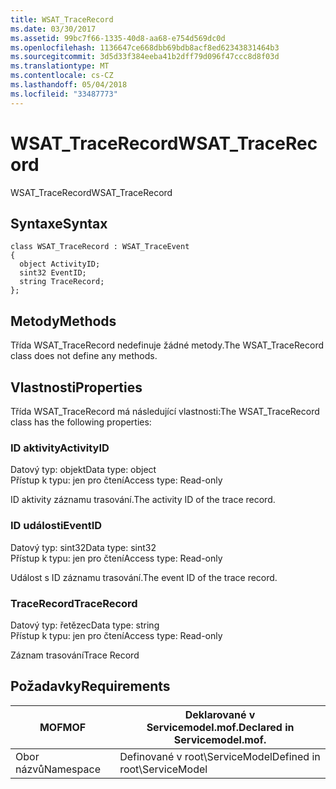 ```yaml
---
title: WSAT_TraceRecord
ms.date: 03/30/2017
ms.assetid: 99bc7f66-1335-40d8-aa68-e754d569dc0d
ms.openlocfilehash: 1136647ce668dbb69bdb8acf8ed62343831464b3
ms.sourcegitcommit: 3d5d33f384eeba41b2dff79d096f47ccc8d8f03d
ms.translationtype: MT
ms.contentlocale: cs-CZ
ms.lasthandoff: 05/04/2018
ms.locfileid: "33487773"
---
```

# <a name="wsattracerecord"></a><span data-ttu-id="cb4ac-102">WSAT_TraceRecord</span><span class="sxs-lookup"><span data-stu-id="cb4ac-102">WSAT_TraceRecord</span></span>
<span data-ttu-id="cb4ac-103">WSAT_TraceRecord</span><span class="sxs-lookup"><span data-stu-id="cb4ac-103">WSAT_TraceRecord</span></span>  
  
## <a name="syntax"></a><span data-ttu-id="cb4ac-104">Syntaxe</span><span class="sxs-lookup"><span data-stu-id="cb4ac-104">Syntax</span></span>  
  
```  
class WSAT_TraceRecord : WSAT_TraceEvent  
{  
  object ActivityID;  
  sint32 EventID;  
  string TraceRecord;  
};  
```  
  
## <a name="methods"></a><span data-ttu-id="cb4ac-105">Metody</span><span class="sxs-lookup"><span data-stu-id="cb4ac-105">Methods</span></span>  
 <span data-ttu-id="cb4ac-106">Třída WSAT_TraceRecord nedefinuje žádné metody.</span><span class="sxs-lookup"><span data-stu-id="cb4ac-106">The WSAT_TraceRecord class does not define any methods.</span></span>  
  
## <a name="properties"></a><span data-ttu-id="cb4ac-107">Vlastnosti</span><span class="sxs-lookup"><span data-stu-id="cb4ac-107">Properties</span></span>  
 <span data-ttu-id="cb4ac-108">Třída WSAT_TraceRecord má následující vlastnosti:</span><span class="sxs-lookup"><span data-stu-id="cb4ac-108">The WSAT_TraceRecord class has the following properties:</span></span>  
  
### <a name="activityid"></a><span data-ttu-id="cb4ac-109">ID aktivity</span><span class="sxs-lookup"><span data-stu-id="cb4ac-109">ActivityID</span></span>  
 <span data-ttu-id="cb4ac-110">Datový typ: objekt</span><span class="sxs-lookup"><span data-stu-id="cb4ac-110">Data type: object</span></span>  
<span data-ttu-id="cb4ac-111">Přístup k typu: jen pro čtení</span><span class="sxs-lookup"><span data-stu-id="cb4ac-111">Access type: Read-only</span></span>  
  
 <span data-ttu-id="cb4ac-112">ID aktivity záznamu trasování.</span><span class="sxs-lookup"><span data-stu-id="cb4ac-112">The activity ID of the trace record.</span></span>  
  
### <a name="eventid"></a><span data-ttu-id="cb4ac-113">ID události</span><span class="sxs-lookup"><span data-stu-id="cb4ac-113">EventID</span></span>  
 <span data-ttu-id="cb4ac-114">Datový typ: sint32</span><span class="sxs-lookup"><span data-stu-id="cb4ac-114">Data type: sint32</span></span>  
<span data-ttu-id="cb4ac-115">Přístup k typu: jen pro čtení</span><span class="sxs-lookup"><span data-stu-id="cb4ac-115">Access type: Read-only</span></span>  
  
 <span data-ttu-id="cb4ac-116">Událost s ID záznamu trasování.</span><span class="sxs-lookup"><span data-stu-id="cb4ac-116">The event ID of the trace record.</span></span>  
  
### <a name="tracerecord"></a><span data-ttu-id="cb4ac-117">TraceRecord</span><span class="sxs-lookup"><span data-stu-id="cb4ac-117">TraceRecord</span></span>  
 <span data-ttu-id="cb4ac-118">Datový typ: řetězec</span><span class="sxs-lookup"><span data-stu-id="cb4ac-118">Data type: string</span></span>  
<span data-ttu-id="cb4ac-119">Přístup k typu: jen pro čtení</span><span class="sxs-lookup"><span data-stu-id="cb4ac-119">Access type: Read-only</span></span>  
  
 <span data-ttu-id="cb4ac-120">Záznam trasování</span><span class="sxs-lookup"><span data-stu-id="cb4ac-120">Trace Record</span></span>  
  
## <a name="requirements"></a><span data-ttu-id="cb4ac-121">Požadavky</span><span class="sxs-lookup"><span data-stu-id="cb4ac-121">Requirements</span></span>  
  
|<span data-ttu-id="cb4ac-122">MOF</span><span class="sxs-lookup"><span data-stu-id="cb4ac-122">MOF</span></span>|<span data-ttu-id="cb4ac-123">Deklarované v Servicemodel.mof.</span><span class="sxs-lookup"><span data-stu-id="cb4ac-123">Declared in Servicemodel.mof.</span></span>|  
|---------|-----------------------------------|  
|<span data-ttu-id="cb4ac-124">Obor názvů</span><span class="sxs-lookup"><span data-stu-id="cb4ac-124">Namespace</span></span>|<span data-ttu-id="cb4ac-125">Definované v root\ServiceModel</span><span class="sxs-lookup"><span data-stu-id="cb4ac-125">Defined in root\ServiceModel</span></span>|
